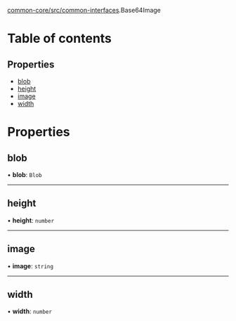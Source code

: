 [common-core/src/common-interfaces](../modules/common_core_src_common_interfaces.md).Base64Image

# Table of contents

## Properties

- [blob](common_core_src_common_interfaces.Base64Image.md#blob)
- [height](common_core_src_common_interfaces.Base64Image.md#height)
- [image](common_core_src_common_interfaces.Base64Image.md#image)
- [width](common_core_src_common_interfaces.Base64Image.md#width)

# Properties

## blob

• **blob**: `Blob`

___

## height

• **height**: `number`

___

## image

• **image**: `string`

___

## width

• **width**: `number`
